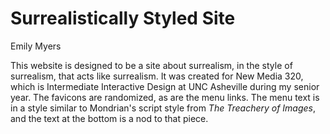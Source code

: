 Surrealistically Styled Site
===================================
Emily Myers

This website is designed to be a site about surrealism, in the style of surrealism, that acts like surrealism.  It was created for New Media 320, which is Intermediate Interactive Design at UNC Asheville during my senior year.  The favicons are randomized, as are the menu links.  The menu text is in a style similar to Mondrian's script style from _The Treachery of Images_, and the text at the bottom is a nod to that piece.